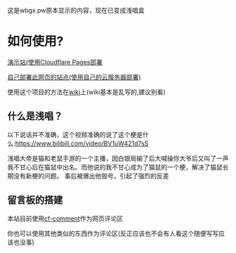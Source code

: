 这是wbgx.pw原本显示的内容，现在已变成浅唱盒

# 如何使用?
[演示站(使用Cloudflare Pages部署](https://wbgx.1win.eu.org)

[自己部署此网页的站点(使用自己的云服务器部署)](https://1win.eu.org/wbgx.html)

使用这个项目的方法在[wiki](https://github.com/1111Windows/qcdd-wbgx/wiki)上(wiki基本是乱写的,建议别看)

## 什么是浅唱？
以下说话并不准确，这个视频准确的说了这个梗是什么:https://www.bilibili.com/video/BV1uW421d7sS

浅唱大帝是猫和老鼠手游的一个主播，因白银局输了后大喊操你大爷后又叫了一声我不甘心后在猫鼠中出名。而他说的我不甘心成为了猫鼠的一个梗，解决了猫鼠长期没有新梗的问题。
事后被爆出他毁号，引起了强烈的反差

## 留言板的搭建
本站目前使用[cf-comment](https://github.com/joyance-professional/cf-comment)作为网页评论区

你也可以使用其他类似的东西作为评论区(反正应该也不会有人看这个随便写写应该也没事)
